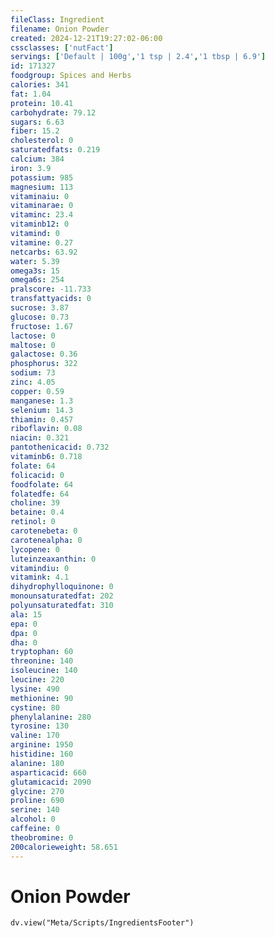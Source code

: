```yaml
---
fileClass: Ingredient
filename: Onion Powder
created: 2024-12-21T19:27:02-06:00
cssclasses: ['nutFact']
servings: ['Default | 100g','1 tsp | 2.4','1 tbsp | 6.9']
id: 171327
foodgroup: Spices and Herbs
calories: 341
fat: 1.04
protein: 10.41
carbohydrate: 79.12
sugars: 6.63
fiber: 15.2
cholesterol: 0
saturatedfats: 0.219
calcium: 384
iron: 3.9
potassium: 985
magnesium: 113
vitaminaiu: 0
vitaminarae: 0
vitaminc: 23.4
vitaminb12: 0
vitamind: 0
vitamine: 0.27
netcarbs: 63.92
water: 5.39
omega3s: 15
omega6s: 254
pralscore: -11.733
transfattyacids: 0
sucrose: 3.87
glucose: 0.73
fructose: 1.67
lactose: 0
maltose: 0
galactose: 0.36
phosphorus: 322
sodium: 73
zinc: 4.05
copper: 0.59
manganese: 1.3
selenium: 14.3
thiamin: 0.457
riboflavin: 0.08
niacin: 0.321
pantothenicacid: 0.732
vitaminb6: 0.718
folate: 64
folicacid: 0
foodfolate: 64
folatedfe: 64
choline: 39
betaine: 0.4
retinol: 0
carotenebeta: 0
carotenealpha: 0
lycopene: 0
luteinzeaxanthin: 0
vitamindiu: 0
vitamink: 4.1
dihydrophylloquinone: 0
monounsaturatedfat: 202
polyunsaturatedfat: 310
ala: 15
epa: 0
dpa: 0
dha: 0
tryptophan: 60
threonine: 140
isoleucine: 140
leucine: 220
lysine: 490
methionine: 90
cystine: 80
phenylalanine: 280
tyrosine: 130
valine: 170
arginine: 1950
histidine: 160
alanine: 180
asparticacid: 660
glutamicacid: 2090
glycine: 270
proline: 690
serine: 140
alcohol: 0
caffeine: 0
theobromine: 0
200calorieweight: 58.651
---
```


# Onion Powder

```dataviewjs
dv.view("Meta/Scripts/IngredientsFooter")
```